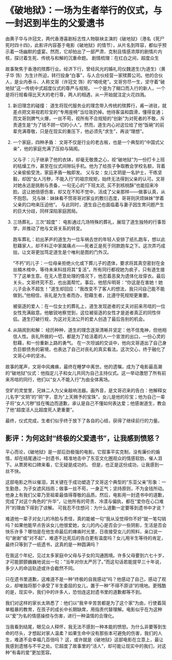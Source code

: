 # 《破地狱》：一场为生者举行的仪式，与一封迟到半生的父爱遗书

由黄子华与许冠文，两代香港喜剧标志性人物联袂主演的《破地狱》（港名《死尸死时四十四》，此影评内容基于电影《破地狱》的情节），从片名到阵容，都似乎预示着一场幽默的盛宴。然而，它却拍出了一部严肃、克制且情感浓厚的剧情片内核，探讨着生死、传统与和解的沉重命题。
剧情梳理：在红白之间，超度众生

故事聚焦于香港的殡葬行业。经济下行，曾经风光的婚礼司仪魏道生(为道生)（黄子华 饰）为生计所迫，转行投身“白事”，与人合伙经营一家殡葬公司。他的合伙人，是业内泰斗、人称文哥（许冠文 饰）的“喃呒佬”。文哥穷尽一生，坚守着“破地狱”这一传统中式超度仪式的尊严与规矩。
一个是为了糊口而入行的新人，一个是将行规看得比天大的老行尊，两人的相遇，从一开始就注定火花四溅。

1. 新旧理念的碰撞：
道生将现代服务业的理念带入传统的殡葬行，甫一进驻，就差点把文哥视若珍宝的“专用座椅”当垃圾扔掉。他待客温和圆滑，懂得变通；而文哥则脾气火爆，一丝不苟，视所有不合规矩的“创新”为对死者的不敬，斥责道生是“为了钱不顾一切的小人”。然而，道生内心对这位给了他“饭碗”的前辈充满尊敬，只是在现实的重压下，他必须先“求生”，再谈“理想”。
3. 一个家庭，四种矛盾：
文哥不仅是行业的老古板，也是一个典型的“中国式父亲”，他的家庭充满了压抑与隔阂。

    父与子：儿子继承了他的衣钵，却毫无敬畏之心，视“破地狱”为一份打卡上班的枯燥工作，甚至在仪式间隙玩手机。他为了给孩子争取教会学校名额，背着父亲偷偷受洗，家庭矛盾一触即发。
    父与女：女儿文玥是一名护士，干练坚毅，却因“女人污秽，不能入行”的祖宗规矩，始终无法得到父亲的认可。文哥对她永远是挑剔与责备，一句无心的“下班太迟, 买不到核桃酥”也能招来冷脸。这让她倍感伤害，却又在不知不觉中，活成了父亲那样——做事认真，从不抱怨。
    兄与妹：妹妹看不惯哥哥对家业的敷衍态度，哥哥则厌烦妹妹“学着父亲的口吻来压迫他”。
    与此同时，道生自己也面临着与妻子因生育问题产生的巨大分歧，同样深陷家庭困局。

4. 三场葬礼，三次“超度”：
电影通过几场特殊的葬礼，展现了道生独特的行事哲学，并推动了他与文哥关系的转变。

    跑车葬礼：初出茅庐的道生为一位车祸去世的年轻人安排了纸扎跑车，想以此慰藉家人，却不料正中家属痛点——死者正是死于同款跑车之下。这次弄巧成拙，让文哥更加笃定道生是个唯利是图的门外汉。
   
    “不朽”的儿子：一位母亲拒绝火化或下葬儿子的遗体，要求将其真空密封在金丝楠木棺中，等待未来科技将其“复活”。所有同行都视她为疯子，只有道生接下了这单生意。在无人愿意处理的情况下，他忍着恶臭为遗体化妆穿衣。最后关头，文哥终究不忍，也出面帮忙。事后，他怒斥明哥：“你这是在害她！她儿子会永不超生！”道生却回应：“我改变不了客人的想法，我只问自己能不能做到。”他相信，丧礼是为生者而办，慰藉生者，比遵守死规矩更重要。
   
    被驱逐的爱人：在一位女士的葬礼上，道生发现逝者的丈夫对前来吊唁的一位女性充满敌意。他敏锐地察觉到，这位被驱逐的女性才是逝者真正的同性伴侣。道生打破行规，为这对无法公开的爱人创造了最后告别的机会。

6. 从隔阂到和解：
经历种种，道生的理念逐渐清晰并坚定：他不信鬼神，但他相信人性。丧礼所做的一切，都是为了给活着的人一个宣泄的出口，一份心灵的慰藉，和一份重新上路的勇气。 在一次坦诚的交谈中，他向文哥道出了自己身负巨额债务的窘境，也表达了自己对丧礼的真实看法。这次交心，终于融化了文哥心中的坚冰。

故事的尾声，文哥中风瘫痪，最终在睡梦中离世。他的遗嘱，成为了电影最高潮的“破地狱”仪式：他指定儿子和女儿共同为自己主持仪式。这一举动激怒了所有前来吊唁的同行，他们以“女人不能入行”为由全体离场。

空旷的灵堂里，兄妹二人为父亲敲响法器。画外音，是文哥迟来的告白：他解释女儿名字“文玥”的“玥”字，意为“上天赐予的宝珠”，女儿是他的珍宝；他为自己一辈子将“女人污秽”挂在嘴边而道歉，承认是自己不懂如何表达爱；他感谢道生，教会了他“超度活人比超度死人更重要”。

最终，仪式完成，生者们似乎终于放下了各自的心结，获得了继续前行的力量。
## 影评：为何这封“终极的父爱遗书”，让我感到愤怒？
平心而论，《破地狱》是一部后劲极强的电影。它叙事平实克制，没有廉价的煽情，却在结尾通过一封遗书，精准地击中了东亚文化圈观众的情感软肋，催人泪下。从票房和口碑来看，它无疑是成功的。
但是，也正是这份成功，让我感到一丝不快。

这部电影之所以催泪，其关键在于成功塑造了文哥这个典型的“东亚父亲”形象：一生勤恳，为子女遮风挡雨；做事一丝不苟，一身正气；坚持原则，不为金钱所动。他身上有我们父辈乃至祖辈最值得尊敬的品质。然后，电影用一封遗书中的道歉，完成了对这个角色的“升华”，让他所有的苛责、冷漠与偏执，都在“爱你在心口难开”的理由下得到了谅解。
可我忍不住想问：为什么道歉一定要等到遗书中才说？

难道他一辈子对女儿的冷脸与责怪，真的能被一句“我从没觉得你不好”就一笔勾销吗？如果他能早点告诉女儿他很爱她，女儿的内心是否会少一些阴影，生活是否会快乐许多？哪怕是在他生命最后的瘫痪时光里，日夜接受女儿的照料，亲口说一句“谢谢”或“对不起”，难道不比死后的告白更有温度吗？女儿用半生等待的肯定，最终只等到了一纸遗书，这真的是一种圆满吗？

在我这个年纪，见过太多家庭中父母与子女的沟通困境。许多父母要到六七十岁，才可能颤颤巍巍地说出一句：“当年对你太严厉了。”而这句话若能提早三十年说，多少人的命运轨迹或许会截然不同。

只在遗书里道歉，这难道不是一种“终极的自我感动”吗？他感动了自己，感动了观众，却唯独将那个承受了半生委屈的女儿，置于一种“不得不原谅”的境地。更残酷的是，现实中，我们中的许多人，恐怕连这封遗书里的道歉都等不到。

我们对这样的家长太熟悉了：他们以“我辛辛苦苦都是为了这个家”为由，行使着简单粗暴的教育，在孩子的成长中长期缺席，用指责代替理解。电影似乎在为这种以“爱”为名的情感操控与伤害，进行一种温情的合理化。

当我看到结尾，眼见众人释怀，我无法不感到一种本能的愤怒。为什么非要等到生命的尽头，才想起对家人温柔？如果生命中没有那些本可避免的伤害，我们的人生，难道不会幸福几百倍吗？
这，或许就是《破地狱》这部电影在立意上，最让我感到遗憾与不平之处。它超度了故事里的“活人”，却可能让现实中的我们，对这种“有毒的爱”更加宽容。
